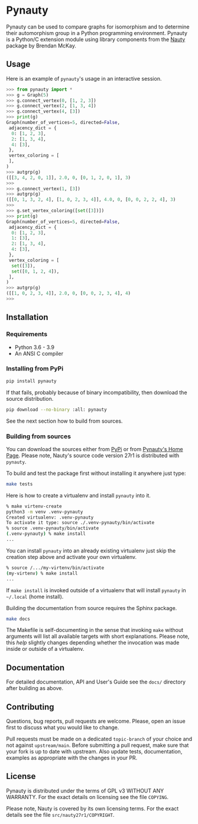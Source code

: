 # Pynauty 

Pynauty can be used to compare graphs for isomorphism and to determine
their automorphism group in a Python programming environment.  Pynauty
is a Python/C extension module using library components from the
[Nauty](https://pallini.di.uniroma1.it/) package by Brendan McKay.


## Usage

Here is an example of `pynauty`'s usage in an interactive session.

```python
>>> from pynauty import *
>>> g = Graph(5)
>>> g.connect_vertex(0, [1, 2, 3])
>>> g.connect_vertex(2, [1, 3, 4])
>>> g.connect_vertex(4, [3])
>>> print(g)
Graph(number_of_vertices=5, directed=False,
 adjacency_dict = {
  0: [1, 2, 3],
  2: [1, 3, 4],
  4: [3],
 },
 vertex_coloring = [
 ],
)
>>> autgrp(g)
([[3, 4, 2, 0, 1]], 2.0, 0, [0, 1, 2, 0, 1], 3)
>>> 
>>> g.connect_vertex(1, [3])
>>> autgrp(g)
([[0, 1, 3, 2, 4], [1, 0, 2, 3, 4]], 4.0, 0, [0, 0, 2, 2, 4], 3)
>>>
>>> g.set_vertex_coloring([set([3])])
>>> print(g)
Graph(number_of_vertices=5, directed=False,
 adjacency_dict = {
  0: [1, 2, 3],
  1: [3],
  2: [1, 3, 4],
  4: [3],
 },
 vertex_coloring = [
  set([3]),
  set([0, 1, 2, 4]),
 ],
)
>>> autgrp(g)
([[1, 0, 2, 3, 4]], 2.0, 0, [0, 0, 2, 3, 4], 4)
>>>
```

## Installation

### Requirements

- Python 3.6 - 3.9
- An ANSI C compiler 

### Installing from PyPi

```bash
pip install pynauty
```

If that fails, probably because of binary incompatibility, then download
the source distribution.

```bash
pip download --no-binary :all: pynauty
```

See the next section how to build from sources.

### Building from sources

You can download the sources either from
[PyPi](https://pypi.org/project/pynauty/) or from
[Pynauty's Home Page](https://github.com/pdobsan/pynauty).
Please note, Nauty's source code version 27r1 is distributed with `pynauty`.

To build and test the package first without installing it anywhere just type:

```bash
make tests
```

Here is how to create a virtualenv and install `pynauty` into it.

```bash
% make virtenv-create
python3 -m venv .venv-pynauty
Created virtualenv: .venv-pynauty
To activate it type: source ./.venv-pynauty/bin/activate
% source .venv-pynauty/bin/activate
(.venv-pynauty) % make install
...
```

You can install `pynauty` into an already existing virtualenv just skip
the creation step above and activate your own virtualenv.

```bash
% source /.../my-virtenv/bin/activate
(my-virtenv) % make install
...
```

If `make install` is invoked outside of a virtualenv that will install
`pynauty` in `~/.local` (home install).

Building the documentation from source requires the Sphinx package.

```bash
make docs
```

The Makefile is self-documenting in the sense that invoking `make`
without arguments will list all available targets with short
explanations. Please note, this *help* slightly changes depending
whether the invocation was made inside or outside of a virtualenv.


## Documentation

For detailed documentation, API and User's Guide see the `docs/`
directory after building as above.

## Contributing

Questions, bug reports, pull requests are welcome. Please, open an issue
first to discuss what you would like to change.

Pull requests must be made on a dedicated `topic-branch` of your choice
and not against `upstream/main`.  Before submitting a pull request, make
sure that your fork is up to date with upstream. Also update tests,
documentation, examples as appropriate with the changes in your PR. 

## License

Pynauty is distributed under the terms of GPL v3 WITHOUT ANY WARRANTY.
For the exact details on licensing see the file `COPYING`.

Please note, Nauty is covered by its own licensing terms. For the exact
details see the file `src/nauty27r1/COPYRIGHT`.
